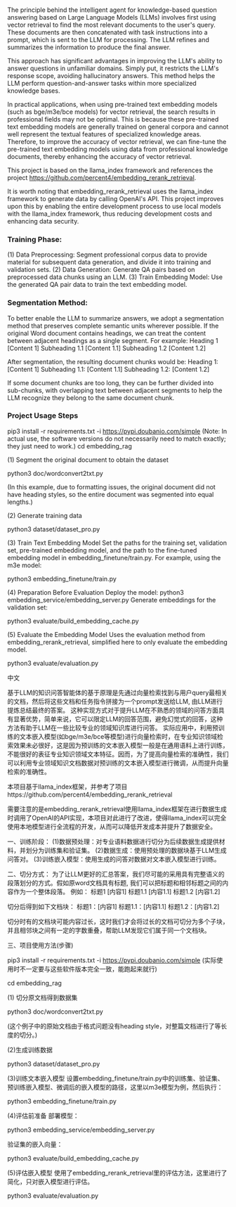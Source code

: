 ###
The principle behind the intelligent agent for knowledge-based question answering based on Large Language Models (LLMs) involves first using vector retrieval to find the most relevant documents to the user's query. These documents are then concatenated with task instructions into a prompt, which is sent to the LLM for processing. The LLM refines and summarizes the information to produce the final answer.

This approach has significant advantages in improving the LLM's ability to answer questions in unfamiliar domains. Simply put, it restricts the LLM's response scope, avoiding hallucinatory answers. This method helps the LLM perform question-and-answer tasks within more specialized knowledge bases.

In practical applications, when using pre-trained text embedding models (such as bge/m3e/bce models) for vector retrieval, the search results in professional fields may not be optimal. This is because these pre-trained text embedding models are generally trained on general corpora and cannot well represent the textual features of specialized knowledge areas. Therefore, to improve the accuracy of vector retrieval, we can fine-tune the pre-trained text embedding models using data from professional knowledge documents, thereby enhancing the accuracy of vector retrieval.

This project is based on the llama_index framework and references the project https://github.com/percent4/embedding_rerank_retrieval.

It is worth noting that embedding_rerank_retrieval uses the llama_index framework to generate data by calling OpenAI's API. This project improves upon this by enabling the entire development process to use local models with the llama_index framework, thus reducing development costs and enhancing data security.

### Training Phase:
(1) Data Preprocessing: Segment professional corpus data to provide material for subsequent data generation, and divide it into training and validation sets.
(2) Data Generation: Generate QA pairs based on preprocessed data chunks using an LLM.
(3) Train Embedding Model: Use the generated QA pair data to train the text embedding model.

### Segmentation Method:
To better enable the LLM to summarize answers, we adopt a segmentation method that preserves complete semantic units wherever possible. If the original Word document contains headings, we can treat the content between adjacent headings as a single segment.
For example:
Heading 1
[Content 1]
Subheading 1.1
[Content 1.1]
Subheading 1.2
[Content 1.2]

After segmentation, the resulting document chunks would be:
Heading 1: [Content 1]
Subheading 1.1: [Content 1.1]
Subheading 1.2: [Content 1.2]

If some document chunks are too long, they can be further divided into sub-chunks, with overlapping text between adjacent segments to help the LLM recognize they belong to the same document chunk.

### Project Usage Steps
pip3 install -r requirements.txt -i https://pypi.doubanio.com/simple 
(Note: In actual use, the software versions do not necessarily need to match exactly; they just need to work.)
cd embedding_rag

(1) Segment the original document to obtain the dataset

python3 doc/wordconvert2txt.py

(In this example, due to formatting issues, the original document did not have heading styles, so the entire document was segmented into equal lengths.)

(2) Generate training data

python3 dataset/dataset_pro.py

(3) Train Text Embedding Model
Set the paths for the training set, validation set, pre-trained embedding model, and the path to the fine-tuned embedding model in embedding_finetune/train.py. For example, using the m3e model:

python3 embedding_finetune/train.py

(4) Preparation Before Evaluation
Deploy the model: python3 embedding_service/embedding_server.py
Generate embeddings for the validation set:

python3 evaluate/build_embedding_cache.py

(5) Evaluate the Embedding Model
Uses the evaluation method from embedding_rerank_retrieval, simplified here to only evaluate the embedding model.

python3 evaluate/evaluation.py


中文

基于LLM的知识问答智能体的基于原理是先通过向量检索找到与用户query最相关的文档，然后将这些文档和任务指令拼接为一个prompt发送给LLM, 由LLM进行提炼总结最终的答案。
这种实现方式对于提升LLM在不熟悉的领域的问答方面具有显著优势，简单来说，它可以限定LLM的回答范围，避免幻觉式的回答，这种方法有助于LLM在一些比较专业的领域知识库进行问答。
实际应用中，利用预训练的文本嵌入模型(如bge/m3e/bce等模型)进行向量检索时，在专业知识领域检索效果未必很好，这是因为预训练的文本嵌入模型一般是在通用语料上进行训练，不能很好的表征专业知识领域文本特征。因而，为了提高向量检索的准确性，我们可以利用专业领域知识文档数据对预训练的文本嵌入模型进行微调，从而提升向量检索的准确性。

本项目基于llama_index框架，并参考了项目https://github.com/percent4/embedding_rerank_retrieval

需要注意的是embedding_rerank_retrieval使用llama_index框架在进行数据生成时调用了OpenAI的API实现，本项目对此进行了改进，使得llama_index可以完全使用本地模型进行全流程的开发，从而可以降低开发成本并提升了数据安全。

一、训练阶段：
(1)数据预处理：对专业语料数据进行切分为后续数据生成提供材料，并划分为训练集和验证集。
(2)数据生成：使用预处理的数据块基于LLM生成问答对。
(3)训练嵌入模型：使用生成的问答对数据对文本嵌入模型进行训练。

二、切分方式：
为了让LLM更好的汇总答案，我们尽可能的采用具有完整语义的段落划分的方式。假如原word文档具有标题, 我们可以把标题和相邻标题之间的内容作为一个整体段落。
例如：
标题1
[内容1]
标题1.1
[内容1.1]
标题1.2
[内容1.2]

切分后得到如下文档块：
标题1：[内容1]
标题1.1：[内容1.1]
标题1.2：[内容1.2]

切分时有的文档块可能内容过长，这时我们才会将过长的文档可切分为多个子块，并且相邻块之间有一定的字数重叠，帮助LLM发现它们属于同一个文档块。

三、项目使用方法(步骤)

pip3 install -r requirements.txt -i https://pypi.doubanio.com/simple 
(实际使用时不一定要与这些软件版本完全一致，能跑起来就行)

cd embedding_rag

(1) 切分原文档得到数据集

python3 doc/wordconvert2txt.py

(这个例子中的原始文档由于格式问题没有heading style，对整篇文档进行了等长度的切分。)

(2)生成训练数据

python3 dataset/dataset_pro.py

(3)训练文本嵌入模型
设置embedding_finetune/train.py中的训练集、验证集、预训练嵌入模型、微调后的嵌入模型的路径，这里以m3e模型为例，然后执行：

python3 embedding_finetune/train.py

(4)评估前准备
部署模型：

python3 embedding_service/embedding_server.py

验证集的嵌入向量：

python3 evaluate/build_embedding_cache.py

(5)评估嵌入模型
使用了embedding_rerank_retrieval里的评估方法，这里进行了简化，只对嵌入模型进行评估。

python3 evaluate/evaluation.py

